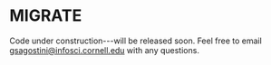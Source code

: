 # MIGRATE

Code under construction---will be released soon. Feel free to email gsagostini@infosci.cornell.edu with any questions.
